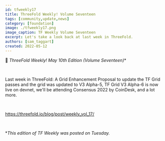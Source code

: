 ```yaml
---
id: tfweekly17
title: ThreeFold Weekly! Volume Seventeen
tags: [community,update,news]
category: [foundation]
image: ./tfweekly17.png
image_caption: TF Weekly Volume Seventeen
excerpt: Let's take a look back at last week in ThreeFold.
authors: [sam_taggart]
created: 2022-05-12
---
```


📰 **ThreeFold Weekly! May 10th* Edition (Volume Seventeen)**

<br/>

Last week in ThreeFold: A Grid Enhancement Proposal to update the TF Grid passes and the grid was updated to V3 Alpha-5, TF Grid V3 Alpha-6 is now live on devnet, we'll be attending Consensus 2022 by CoinDesk, and a lot more.

<br/>

https://threefold.io/blog/post/weekly_vol_17/

<br/>

**This edition of TF Weekly was posted on Tuesday.*